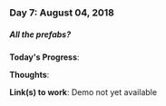 ### Day 7: August 04, 2018
##### All the prefabs?

**Today's Progress**:

**Thoughts**: 

**Link(s) to work**: Demo not yet available
